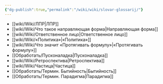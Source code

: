 ```yaml
---
{"dg-publish":true,"permalink":"/wiki/wiki/slovar-glossarij/"}
---
```



- [[wiki/Wiki/ЛПР\|ЛПР]]
- [[wiki/Wiki/Что такое направляющая форма\|Направляющая форма]]
- [[wiki/Wiki/Ответственное лицо\|Ответственное лицо]]
- [[wiki/Wiki/«Политика»\|«Политика»]]
- [[wiki/Wiki/Что значит «Протягивать формулу»\|«Протягивать формулу»]]
- [[Обработать/Пусконаладка\|Пусконаладка]]
- [[wiki/Wiki/Ретроспектива\|Ретроспектива]]
- [[wiki/Wiki/Частица\|Частица]]
- [[Обработать/Термин. Бытийность\|Бытийность]]
- [[Обработать/Термин. Парадигма\|Парадигма]]